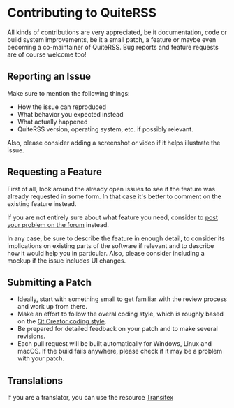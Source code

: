 # Contributing to QuiteRSS

All kinds of contributions are very appreciated, be it documentation, code or build system improvements, be it a small patch, a feature or maybe even becoming a co-maintainer of QuiteRSS. Bug reports and feature requests are of course welcome too!

## Reporting an Issue

Make sure to mention the following things:

* How the issue can reproduced
* What behavior you expected instead
* What actually happened
* QuiteRSS version, operating system, etc. if possibly relevant.

Also, please consider adding a screenshot or video if it helps illustrate the issue.

## Requesting a Feature

First of all, look around the already open issues to see if the feature was already requested in some form. In that case it's better to comment on the existing feature instead.

If you are not entirely sure about what feature you need, consider to [post your problem on the forum](https://quiterss.org/en/forum) instead.

In any case, be sure to describe the feature in enough detail, to consider its implications on existing parts of the software if relevant and to describe how it would help you in particular. Also, please consider including a mockup if the issue includes UI changes.

## Submitting a Patch

* Ideally, start with something small to get familiar with the review process and work up from there.
* Make an effort to follow the overal coding style, which is roughly based on the [Qt Creator coding style](https://doc-snapshots.qt.io/qtcreator-extending/coding-style.html).
* Be prepared for detailed feedback on your patch and to make several revisions.
* Each pull request will be built automatically for Windows, Linux and macOS. If the build fails anywhere, please check if it may be a problem with your patch.

## Translations

If you are a translator, you can use the resource [Transifex](https://www.transifex.com/quiterss_team/quiterss2/)
